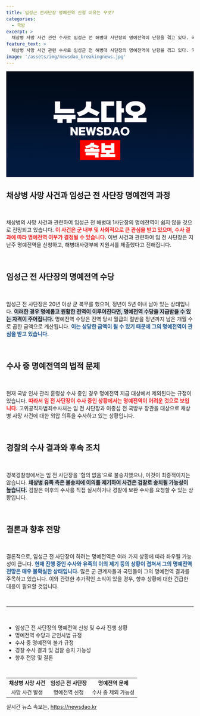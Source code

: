 ```yaml
---
title: 임성근 전사단장 명예전역 신청 이유는 무엇?
categories:
  - 국방
excerpt: >
  채상병 사망 사건 관련 수사로 임성근 전 해병대 사단장의 명예전역이 난항을 겪고 있다. 국방 인사관리 훈령에 따르면, 수사 중인 인물은 명예전역 대상에서 제외되며, 고위공직자범죄수사처가 외압 의혹을 조사 중인 상황이다.
feature_text: >
  채상병 사망 사건 관련 수사로 임성근 전 해병대 사단장의 명예전역이 난항을 겪고 있다. 국방 인사관리 훈령에 따르면, 수사 중인 인물은 명예전역 대상에서 제외되며, 고위공직자범죄수사처가 외압 의혹을 조사 중인 상황이다.
image: '/assets/img/newsdao_breakingnews.jpg'
---
```


<p><img src="/assets/img/newsdao_breakingnews.jpg" alt="implanttips 속보" /></p>

<h2 data-ke-size="size26">채상병 사망 사건과 임성근 전 사단장 명예전역 과정</h2>

<p data-ke-size="size16">&nbsp;</p>

<p>채상병의 사망 사건과 관련하여 임성근 전 해병대 1사단장의 명예전역이 쉽지 않을 것으로 전망되고 있습니다. <b><span style="color: #ee2323;">이 사건은 군 내부 및 사회적으로 큰 관심을 받고 있으며, 수사 결과에 따라 명예전역 여부가 결정될 수 있습니다.</span></b> 이번 사건과 관련하여 임 전 사단장은 지난주 명예전역을 신청하고, 해병대사령부에 지원서를 제출했다고 전해집니다.</p>

<p data-ke-size="size16">&nbsp;</p>

<h2 data-ke-size="size26">임성근 전 사단장의 명예전역 수당</h2>

<p data-ke-size="size16">&nbsp;</p>

<p>임성근 전 사단장은 20년 이상 군 복무를 했으며, 정년이 5년 이내 남아 있는 상태입니다. <b><span style="background-color: #21538527;">이러한 경우 명예롭고 원활한 전역이 이루어진다면, 명예전역 수당을 지급받을 수 있는 자격이 주어집니다.</span></b> 명예전역 수당은 전역 당시 월급의 절반을 정년까지 남은 개월 수로 곱한 금액으로 계산됩니다. <b><span style="color: #1a5490;">이는 상당한 금액이 될 수 있기 때문에 그의 명예전역이 관심을 받고 있습니다.</span></b></p>

<p data-ke-size="size16">&nbsp;</p>

<h2 data-ke-size="size26">수사 중 명예전역의 법적 문제</h2>

<p data-ke-size="size16">&nbsp;</p>

<p>현재 국방 인사 관리 훈령상 수사 중인 경우 명예전역 지급 대상에서 제외된다는 규정이 있습니다. <b><span style="color: #ee2323;">따라서 임 전 사단장이 수사 중인 상황에서는 명예전역이 어려운 것으로 보입니다.</span></b> 고위공직자범죄수사처는 임 전 사단장과 이종섭 전 국방부 장관을 대상으로 채상병 사망 사건에 대한 외압 의혹을 수사하고 있는 상황입니다.</p>

<p data-ke-size="size16">&nbsp;</p>

<h2 data-ke-size="size26">경찰의 수사 결과와 후속 조치</h2>

<p data-ke-size="size16">&nbsp;</p>

<p>경북경찰청에서는 임 전 사단장을 '혐의 없음'으로 불송치했으나, 이것이 최종적이지는 않습니다. <b><span style="background-color: #21538527;">채상병 유족 측은 불송치에 이의를 제기하여 사건은 검찰로 송치될 가능성이 높습니다.</span></b> 검찰은 이후의 수사를 직접 실시하거나 경찰에 보완 수사를 요청할 수 있는 상황입니다.</p>

<p data-ke-size="size16">&nbsp;</p>

<h2 data-ke-size="size26">결론과 향후 전망</h2>

<p data-ke-size="size16">&nbsp;</p>

<p>결론적으로, 임성근 전 사단장이 하려는 명예전역은 여러 가지 상황에 따라 좌우될 가능성이 큽니다. <b><span style="color: #1a5490;">현재 진행 중인 수사와 유족의 이의 제기 등의 상황이 겹쳐서 그의 명예전역 전망은 매우 불확실한 상태입니다.</span></b> 많은 군 관계자들과 국민들이 그의 명예전역 결과를 주목하고 있습니다. 이와 관련한 추가적인 소식이 있을 경우, 향후 상황에 대한 긴급한 대응이 필요할 것입니다.</p>

<p data-ke-size="size16">&nbsp;</p>

<hr>

<p data-ke-size="size16">&nbsp;</p>

<ul>
    <li>임성근 전 사단장의 명예전역 신청 및 수사 진행 상황</li>
    <li>명예전역 수당과 군인사법 규정</li>
    <li>수사 중 명예전역 불가 규정</li>
    <li>경찰 수사 결과 및 검찰 송치 가능성</li>
    <li>향후 전망 및 결론</li>
</ul>

<p data-ke-size="size16">&nbsp;</p>

<table>
    <tbody>
        <tr>
            <td style="text-align: center; height: 17px;"><b>채상병 사망 사건</b></td>
            <td style="text-align: center; height: 17px;"><b>임성근 전 사단장</b></td>
            <td style="text-align: center; height: 17px;"><b>명예전역 문제</b></td>
        </tr>
        <tr>
            <td style="text-align: center; height: 17px;">사망 사건 발생</td>
            <td style="text-align: center; height: 17px;">명예전역 신청</td>
            <td style="text-align: center; height: 17px;">수사 중 제외 가능성</td>
        </tr>
    </tbody>
</table>
실시간 뉴스 속보는, <a href="https://newsdao.kr" rel="dofollow">https://newsdao.kr</a>



